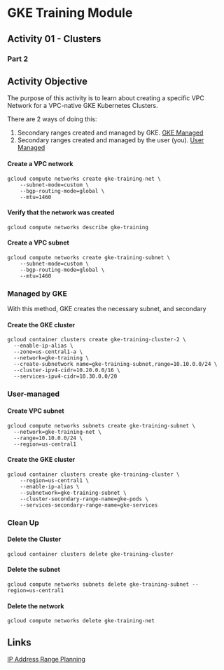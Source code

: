 # GKE Training Module
## Activity 01 - Clusters
### Part 2

## Activity Objective

The purpose of this activity is to learn about creating a specific VPC Network for a VPC-native GKE Kubernetes Clusters.


There are 2 ways of doing this:
1. Secondary ranges created and managed by GKE. [GKE Managed](#managed-by-gke)
1. Secondary ranges created and managed by the user (you). [User Managed](#user-managed)


#### Create a VPC network
```
gcloud compute networks create gke-training-net \
    --subnet-mode=custom \
    --bgp-routing-mode=global \
    --mtu=1460
```

#### Verify that the network was created
```
gcloud compute networks describe gke-training
```

#### Create a VPC subnet
```
gcloud compute networks create gke-training-subnet \
    --subnet-mode=custom \
    --bgp-routing-mode=global \
    --mtu=1460
```

### Managed by GKE

With this method, GKE creates the necessary subnet, and secondary 
#### Create the GKE cluster
```
gcloud container clusters create gke-training-cluster-2 \
  --enable-ip-alias \
  --zone=us-central1-a \
  --network=gke-training \
  --create-subnetwork name=gke-training-subnet,range=10.10.0.0/24 \
  --cluster-ipv4-cidr=10.20.0.0/16 \
  --services-ipv4-cidr=10.30.0.0/20
```

### User-managed
#### Create VPC subnet
```
gcloud compute networks subnets create gke-training-subnet \
  --network=gke-training-net \
  --range=10.10.0.0/24 \
  --region=us-central1
```

#### Create the GKE cluster
```
gcloud container clusters create gke-training-cluster \
    --region=us-central1 \
    --enable-ip-alias \
    --subnetwork=gke-training-subnet \
    --cluster-secondary-range-name=gke-pods \
    --services-secondary-range-name=gke-services
```


### Clean Up

#### Delete the Cluster
```
gcloud container clusters delete gke-training-cluster
```

#### Delete the subnet
```
gcloud compute networks subnets delete gke-training-subnet --region=us-central1
```

#### Delete the network
```
gcloud compute networks delete gke-training-net
```

## Links
[IP Address Range Planning](https://cloud.google.com/kubernetes-engine/docs/concepts/alias-ips#defaults_limits)

